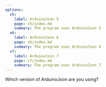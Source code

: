 ```yaml
---
options:
  v5:
    label: ArduinoJson 5
    page: v5/index.md
    summary: The program uses ArduinoJson 5
  v6:
    label: ArduinoJson 6
    page: v6/index.md
    summary: The program uses ArduinoJson 6
  v7:
    label: ArduinoJson 7
    page: v7/index.md
    summary: The program uses ArduinoJson 7
---
```


Which version of ArduinoJson are you using?
